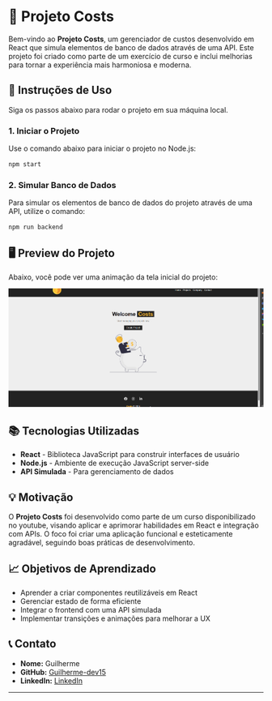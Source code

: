 
# 🌟 Projeto Costs

Bem-vindo ao **Projeto Costs**, um gerenciador de custos desenvolvido em React que simula elementos de banco de dados através de uma API. Este projeto foi criado como parte de um exercício de curso e inclui melhorias para tornar a experiência mais harmoniosa e moderna.

## 🚀 Instruções de Uso

Siga os passos abaixo para rodar o projeto em sua máquina local.

### 1. Iniciar o Projeto

Use o comando abaixo para iniciar o projeto no Node.js:

```bash
npm start
```

### 2. Simular Banco de Dados

Para simular os elementos de banco de dados do projeto através de uma API, utilize o comando:

```bash
npm run backend
```

## 🖥️ Preview do Projeto

Abaixo, você pode ver uma animação da tela inicial do projeto:

![Animação](./preview/Projeto%20Coast.gif)

## 📚 Tecnologias Utilizadas

- **React** - Biblioteca JavaScript para construir interfaces de usuário
- **Node.js** - Ambiente de execução JavaScript server-side
- **API Simulada** - Para gerenciamento de dados



## 💡 Motivação

O **Projeto Costs** foi desenvolvido como parte de um curso disponibilizado no youtube, visando aplicar e aprimorar habilidades em React e integração com APIs. O foco foi criar uma aplicação funcional e esteticamente agradável, seguindo boas práticas de desenvolvimento.

## 📈 Objetivos de Aprendizado

- Aprender a criar componentes reutilizáveis em React
- Gerenciar estado de forma eficiente
- Integrar o frontend com uma API simulada
- Implementar transições e animações para melhorar a UX


## 📞 Contato

- **Nome:** Guilherme
- **GitHub:** [Guilherme-dev15](https://github.com/Guilherme-dev15)
- **LinkedIn:** [LinkedIn](https://www.linkedin.com/in/guilherme-a-anjos/)

---
